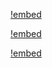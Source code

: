 [!embed](./../shared/getting-started-infrastructure.md)

[!embed](./../shared/getting-started-deployment.md)

[!embed](./getting-started-development.md)
